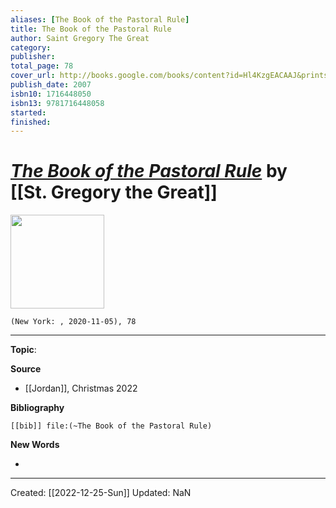 ```yaml
---
aliases: [The Book of the Pastoral Rule]
title: The Book of the Pastoral Rule
author: Saint Gregory The Great
category: 
publisher: 
total_page: 78
cover_url: http://books.google.com/books/content?id=Hl4KzgEACAAJ&printsec=frontcover&img=1&zoom=1&source=gbs_api
publish_date: 2007
isbn10: 1716448050
isbn13: 9781716448058
started: 
finished: 
---
```

# *[The Book of the Pastoral Rule](https://cdn11.bigcommerce.com/s-f4f99/images/stencil/343x514/products/8641/4984/PB-BOPAGR__63723__23706.1339570987.jpg?c=2)* by [[St. Gregory the Great]]

<img src="https://cdn11.bigcommerce.com/s-f4f99/images/stencil/343x514/products/8641/4984/PB-BOPAGR__63723__23706.1339570987.jpg?c=2" width=150>

`(New York: , 2020-11-05), 78`

--- 
**Topic**: 

**Source**
- [[Jordan]], Christmas 2022


**Bibliography**

```query
[[bib]] file:(~The Book of the Pastoral Rule)
```
 

**New Words**

- 

---
Created: [[2022-12-25-Sun]]
Updated: NaN
